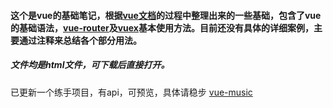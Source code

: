 #### 这个是vue的基础笔记，根据[vue文档](https://cn.vuejs.org/ "vue")的过程中整理出来的一些基础，包含了vue的基础语法，[vue-router](https://router.vuejs.org/zh/ "vue-router")及[vuex](https://vuex.vuejs.org/zh/ "vuex")基本使用方法。目前还没有具体的详细案例，主要通过注释来总结各个部分用法。

##### 文件均是html文件，可下载后直接打开。

已更新一个练手项目，有api，可预览，具体请稳步 [vue-music](https://github.com/Ectimi/vue-music)
